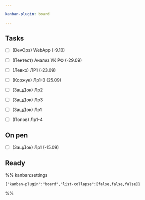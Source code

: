 ```yaml
---

kanban-plugin: board

---
```


## Tasks

- [ ] (DevOps) WebApp (-9.10)
- [ ] (Пентест) Анализ УК РФ (-29.09)
- [ ] (Левко) ЛР1 (-23.09)
- [ ] (Коржук) Лр1-3 (25.09)
- [ ] (ЗащДок) Лр2
- [ ] (ЗащДок) Лр3
- [ ] (ЗащДок) Лр1
- [ ] (Попов) Лр1-4


## On pen

- [ ] (ЗащДок) Лр1 (-15.09)


## Ready





%% kanban:settings
```
{"kanban-plugin":"board","list-collapse":[false,false,false]}
```
%%